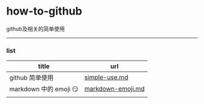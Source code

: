 # how-to-github

github及相关的简单使用

---

### list

| title                       | url                                    |
| --------------------------- | -------------------------------------- |
| github 简单使用             | [simple-use.md](simple-use.md)         |
| markdown 中的 emoji :smirk: | [markdown-emoji.md](markdown-emoji.md) |
|                             |                                        |

